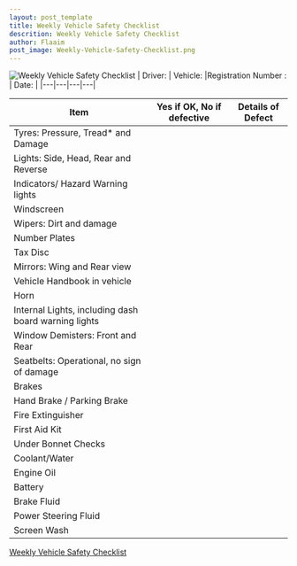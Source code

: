 ```yaml
---
layout: post_template
title: Weekly Vehicle Safety Checklist
descrition: Weekly Vehicle Safety Checklist
author: Flaaim
post_image: Weekly-Vehicle-Safety-Checklist.png
---
```

![Weekly Vehicle Safety Checklist](https://safetyworkblog.com/assets/img/Weekly-Vehicle-Safety-Checklist.png)
| Driver:  |  Vehicle: |Registration Number :   | Date:  |
|---|---|---|---|


|  Item | Yes if OK, No if defective  |  Details of Defect   |
|---|---|---|
| Tyres: Pressure, Tread* and Damage  |   |   |
|  Lights: Side, Head, Rear and Reverse |   |   |
| Indicators/ Hazard Warning lights  |   |   |
| Windscreen                                   |    |     |
|  Wipers: Dirt and damage                                  |    |     |
|   Number Plates                                 |    |     |
|  Tax Disc                                  |    |     |
|     Mirrors: Wing and Rear view                               |    |     |
|      Vehicle Handbook in vehicle                              |    |     |
|    Horn                                |    |     |
|    Internal Lights, including dash board warning lights                                |    |     |
|     Window Demisters: Front and Rear                               |    |     |
|     Seatbelts: Operational, no sign of damage                               |    |     |
|     Brakes                               |    |     |
|      Hand Brake / Parking Brake                              |    |     |
|    Fire Extinguisher                                |    |     |
|     First Aid Kit                               |    |     |
|     Under Bonnet Checks                               |    |     |
|     Coolant/Water                               |    |     |
|      Engine Oil                              |    |     |
|      Battery                              |    |     |
|       Brake Fluid                             |    |     |
|       Power Steering Fluid                             |    |     |
|    Screen Wash                                |    |     |

[Weekly Vehicle Safety Checklist](https://safetyworkblog.com/assets/template/Weekly-Vehicle-Safety-Checklist.docx)




















